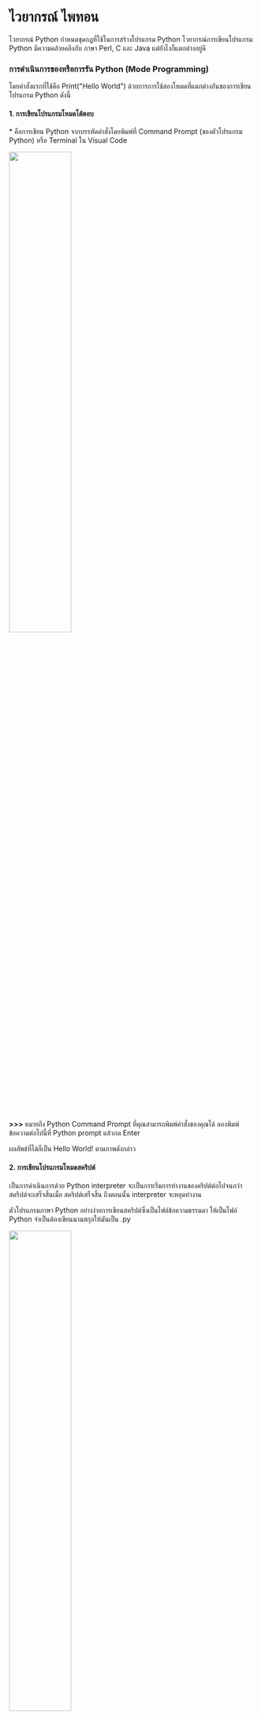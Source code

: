 # ไวยากรณ์ ไพทอน

ไวยากรณ์ Python กำหนดชุดกฎที่ใช้ในการสร้างโปรแกรม Python
ไวยากรณ์การเขียนโปรแกรม Python มีความคล้ายคลึงกับ ภาษา Perl, C และ Java แต่ยังไงก็แตกต่างอยู่ดี

<h3> การดำเนินการของหรือการรัน Python (Mode Programming) </h3>
<p> โดยคำสั่งแรกที่ใช้คือ Print("Hello World") ด้วยการการใช้สองโหมดที่แตกต่างกันของการเขียนโปรแกรม Python ดังนี้ </p>
<h4> 1. การเขียนโปรแกรมโหมดโต้ตอบ </h4>
  <p> * คือการเขียน Python จากบรรทัดคำสั่งโดยพิมพ์ที่ Command Prompt (ของตัวโปรแกรม Python) หรือ Terminal ใน Visual Code </p>
  <image src=https://www.udacity.com/blog/wp-content/uploads/2020/11/Hello-World_Blog-scaled.jpeg width=50%>
   <p> <b> >>> </b> หมายถึง Python Command Prompt ที่คุณสามารถพิมพ์คำสั่งของคุณได้ ลองพิมพ์ข้อความต่อไปนี้ที่ Python prompt แล้วกด Enter </p>
    <p> ผลลัพธ์ที่ได้ก็เป็น Hello World! ตามภาพดังกล่าว </p>
<h4> 2. การเขียนโปรแกรมโหมดสคริปต์ </h4>
    <p> เป็นการดำเนินการด้วย Python interpreter จะเป็นการเริ่มการทำงานของคริปต์ต่อไปจนกว่าสคริปต์จะเสร็จสิ้นเมื่อ สคริปต์เสร็จสิ้น ถึงตอนนั้น interpreter จะหยุดทำงาน </p>
    <p> ตัวโปรแกรมภาษา Python อย่างง่ายการเขียนสคริปต์ซึ่งเป็นไฟล์ข้อความธรรมดา ให้เป็นไฟล์ Python จำเป็นต้องเขียนนามสกุลให้มันเป็น .py </p>
    <img src=https://i.stack.imgur.com/aAfnb.png width=50%>
    <p> รูปแบบการเขียนก็จะเหมือนๆกับอันแรกด้วยคำสั่ง print ("hello") มีไว้แสดงผลต่าง
    ๆ แต่อันนี้จะมีความแตกต่างคือ ไว้ใช้ดำเนินการในโค้ดที่เราได้เขียนไว้ทั้งหมด</p>
    <p> ผลลัพธ์ที่ได้ตามดังกล่าว : hello </p>

<h3> การใช้เครื่องหมายวรรคตอนใน Python (Identifiers) </h3>
<p> ตัวระบุหรือการใช้เครื่องหมาย Python คือชื่อที่ใช้ระบุตัวแปร ฟังก์ชัน คลาส โมดูล หรือ อ็อบเจ็คอื่นๆ</p>
<p> ตัวที่เขียนได้ในโปรแกรม จะเริ่มต้นด้วย A ถึง Z หรือ a ถึง z หรือ ขีดล่าง(_) ตามด้วยตัวอักษร และ ตัวเลข 0 ถึง 9 </p>
<p> ตัวโปรแกรม Python จะไม่อนุญาตให้ใช้เครื่องหมายวรรคตอน เช่น @, $ และ % ภายในตัวโปรแกรม </p>
<p> ว่าด้วยเรื่อง Case Sensitive ตัวนี้จะบ่งบอกว่า การเขียนจำพวกตัวแปร เช่น Apple กับ apple ไม่เหมือนกันแม้ชื่อจะเหมือนกันก็ตาม </p>


<h3> คำสงวนของ Python (Reserved Words) </h3>
<p> รายการต่อไปนี้ คำสำคัญของ Python คำเหน่านี้เป็นคำสงวน และไม่สามารถใช้คำนี้เป็นชื่อตัวแปรได้ ทั้งคีย์เวอร์ด Python และคำสงวนมีเฉพาะตัวพิมพ์เล็กเท่านั้น </p>
<p> การเขียนโปรแกรม Python ไม่มีวงเล็บปีกกาเพื่อระบุบล็อกของโค้ดสำหรับคำจำกัดความของคลาสและฟังก์ชันหรือการ flow control.
</p> <p> บล็อกของโค้ดจะแสดงด้วยการเยื้องบรรทัด ซึ่งบังคับใช้อย่างเข้มงวด </p> 
